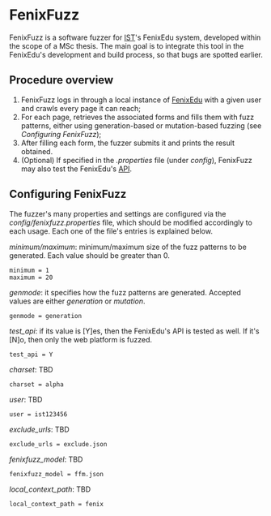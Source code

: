 # FenixFuzz
FenixFuzz is a software fuzzer for [IST](http://tecnico.ulisboa.pt/)'s FenixEdu system, developed within the scope of a MSc thesis. The main goal is to integrate this tool in the FenixEdu's development and build process, so that bugs are spotted earlier.

## Procedure overview
1. FenixFuzz logs in through a local instance of [FenixEdu](http://fenixedu.org/) with a given user and crawls every page it can reach;
2. For each page, retrieves the associated forms and fills them with fuzz patterns, either using generation-based or mutation-based fuzzing (see *Configuring FenixFuzz*);
3. After filling each form, the fuzzer submits it and prints the result obtained.
4. (Optional) If specified in the *.properties* file (under *config*), FenixFuzz may also test the FenixEdu's [API](https://fenixedu.org/dev/api/).

## Configuring FenixFuzz
The fuzzer's many properties and settings are configured via the *config/fenixfuzz.properties* file, which should be modified accordingly to each usage. Each one of the file's entries is explained below.

*minimum/maximum*: minimum/maximum size of the fuzz patterns to be generated. Each value should be greater than 0.

    minimum = 1
    maximum = 20

*genmode*: it specifies how the fuzz patterns are generated. Accepted values are either *generation* or *mutation*.

    genmode = generation

*test_api*: if its value is [Y]es, then the FenixEdu's API is tested as well. If it's [N]o, then only the web platform is fuzzed.

    test_api = Y

*charset*:  TBD

    charset = alpha

*user*: TBD

    user = ist123456

*exclude_urls*: TBD

    exclude_urls = exclude.json

*fenixfuzz_model*: TBD

    fenixfuzz_model = ffm.json

*local_context_path*: TBD

    local_context_path = fenix